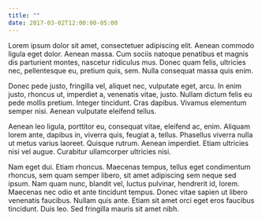 ```yaml
---
title: ""
date: 2017-03-02T12:00:00-05:00
---
```

Lorem ipsum dolor sit amet, consectetuer adipiscing elit. Aenean commodo ligula
eget dolor. Aenean massa. Cum sociis natoque penatibus et magnis dis parturient
montes, nascetur ridiculus mus. Donec quam felis, ultricies nec, pellentesque
eu, pretium quis, sem. Nulla consequat massa quis enim.

Donec pede justo, fringilla vel, aliquet nec, vulputate eget, arcu. In enim
justo, rhoncus ut, imperdiet a, venenatis vitae, justo. Nullam dictum felis eu
pede mollis pretium. Integer tincidunt. Cras dapibus. Vivamus elementum semper
nisi. Aenean vulputate eleifend tellus.

Aenean leo ligula, porttitor eu, consequat vitae, eleifend ac, enim. Aliquam
lorem ante, dapibus in, viverra quis, feugiat a, tellus. Phasellus viverra nulla
ut metus varius laoreet. Quisque rutrum. Aenean imperdiet. Etiam ultricies nisi
vel augue. Curabitur ullamcorper ultricies nisi.

Nam eget dui. Etiam rhoncus. Maecenas tempus, tellus eget condimentum rhoncus,
sem quam semper libero, sit amet adipiscing sem neque sed ipsum. Nam quam nunc,
blandit vel, luctus pulvinar, hendrerit id, lorem. Maecenas nec odio et ante
tincidunt tempus. Donec vitae sapien ut libero venenatis faucibus. Nullam quis
ante. Etiam sit amet orci eget eros faucibus tincidunt. Duis leo. Sed fringilla
mauris sit amet nibh.
